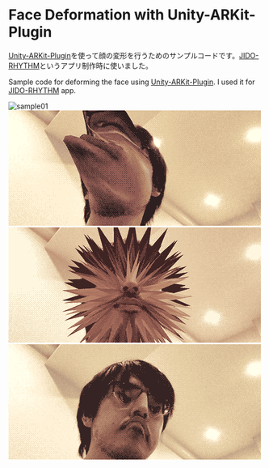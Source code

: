 # Face Deformation with Unity-ARKit-Plugin

[Unity-ARKit-Plugin](https://bitbucket.org/Unity-Technologies/unity-arkit-plugin)を使って顔の変形を行うためのサンプルコードです。[JIDO-RHYTHM](http://kitasenjudesign.com/jido-rhythm/)というアプリ制作時に使いました。

Sample code for deforming the face using [Unity-ARKit-Plugin](https://bitbucket.org/Unity-Technologies/unity-arkit-plugin).
I used it for [JIDO-RHYTHM](http://kitasenjudesign.com/jido-rhythm/) app.


![sample01](Assets/Images/01.gif)
![sample02](Assets/Images/02.gif)
![sample03](Assets/Images/03.gif)
![sample04](Assets/Images/04.gif)

